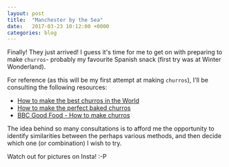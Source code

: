 ```yaml
---
layout: post
title:  "Manchester by the Sea"
date:   2017-03-23 10:12:00 +0000
categories: blog
---
```

Finally! They just arrived! I guess it's time for me to get on with preparing to make `churros`- probably my favourite Spanish snack (first try was at Winter Wonderland).

For reference (as this will be my first attempt at making `churros`), I'll be consulting the following resources:

- [How to make the best churros in the World](http://youtube.com/htmtbcitw)
- [How to make the perfect baked churros](http://youtube.com/htmtpbc)
- [BBC Good Food - How to make churros](http://food.bbc.com/htmc)

The idea behind so many consultations is to afford me the opportunity to identify similarities between the perhaps various methods, and then decide which one (or combination) I wish to try.

Watch out for pictures on Insta! :-P
